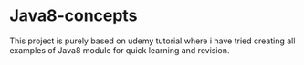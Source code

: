 # Java8-concepts
This project is purely based on udemy tutorial 
where i have tried creating all examples of
Java8 module for quick learning and revision.
